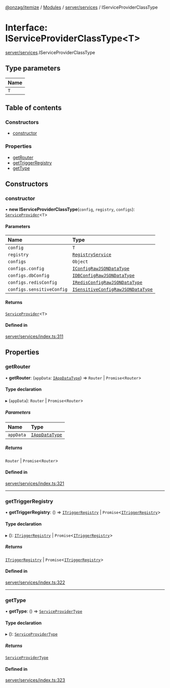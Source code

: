 [@onzag/itemize](../README.md) / [Modules](../modules.md) / [server/services](../modules/server_services.md) / IServiceProviderClassType

# Interface: IServiceProviderClassType\<T\>

[server/services](../modules/server_services.md).IServiceProviderClassType

## Type parameters

| Name |
| :------ |
| `T` |

## Table of contents

### Constructors

- [constructor](server_services.IServiceProviderClassType.md#constructor)

### Properties

- [getRouter](server_services.IServiceProviderClassType.md#getrouter)
- [getTriggerRegistry](server_services.IServiceProviderClassType.md#gettriggerregistry)
- [getType](server_services.IServiceProviderClassType.md#gettype)

## Constructors

### constructor

• **new IServiceProviderClassType**(`config`, `registry`, `configs`): [`ServiceProvider`](../classes/server_services.ServiceProvider.md)\<`T`\>

#### Parameters

| Name | Type |
| :------ | :------ |
| `config` | `T` |
| `registry` | [`RegistryService`](../classes/server_services_registry.RegistryService.md) |
| `configs` | `Object` |
| `configs.config` | [`IConfigRawJSONDataType`](config.IConfigRawJSONDataType.md) |
| `configs.dbConfig` | [`IDBConfigRawJSONDataType`](config.IDBConfigRawJSONDataType.md) |
| `configs.redisConfig` | [`IRedisConfigRawJSONDataType`](config.IRedisConfigRawJSONDataType.md) |
| `configs.sensitiveConfig` | [`ISensitiveConfigRawJSONDataType`](config.ISensitiveConfigRawJSONDataType.md) |

#### Returns

[`ServiceProvider`](../classes/server_services.ServiceProvider.md)\<`T`\>

#### Defined in

[server/services/index.ts:311](https://github.com/onzag/itemize/blob/59702dd5/server/services/index.ts#L311)

## Properties

### getRouter

• **getRouter**: (`appData`: [`IAppDataType`](server.IAppDataType.md)) => `Router` \| `Promise`\<`Router`\>

#### Type declaration

▸ (`appData`): `Router` \| `Promise`\<`Router`\>

##### Parameters

| Name | Type |
| :------ | :------ |
| `appData` | [`IAppDataType`](server.IAppDataType.md) |

##### Returns

`Router` \| `Promise`\<`Router`\>

#### Defined in

[server/services/index.ts:321](https://github.com/onzag/itemize/blob/59702dd5/server/services/index.ts#L321)

___

### getTriggerRegistry

• **getTriggerRegistry**: () => [`ITriggerRegistry`](server_resolvers_triggers.ITriggerRegistry.md) \| `Promise`\<[`ITriggerRegistry`](server_resolvers_triggers.ITriggerRegistry.md)\>

#### Type declaration

▸ (): [`ITriggerRegistry`](server_resolvers_triggers.ITriggerRegistry.md) \| `Promise`\<[`ITriggerRegistry`](server_resolvers_triggers.ITriggerRegistry.md)\>

##### Returns

[`ITriggerRegistry`](server_resolvers_triggers.ITriggerRegistry.md) \| `Promise`\<[`ITriggerRegistry`](server_resolvers_triggers.ITriggerRegistry.md)\>

#### Defined in

[server/services/index.ts:322](https://github.com/onzag/itemize/blob/59702dd5/server/services/index.ts#L322)

___

### getType

• **getType**: () => [`ServiceProviderType`](../enums/server_services.ServiceProviderType.md)

#### Type declaration

▸ (): [`ServiceProviderType`](../enums/server_services.ServiceProviderType.md)

##### Returns

[`ServiceProviderType`](../enums/server_services.ServiceProviderType.md)

#### Defined in

[server/services/index.ts:323](https://github.com/onzag/itemize/blob/59702dd5/server/services/index.ts#L323)
